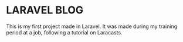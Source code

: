# LARAVEL BLOG

This is my first project made in Laravel. It was made during my training period at a job, following a tutorial on Laracasts.